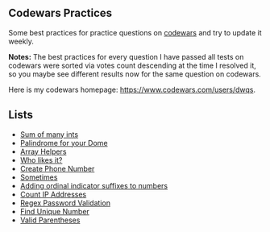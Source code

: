 ## Codewars Practices
Some best practices for practice questions on [codewars](http://www.codewars.com/) and try to update it weekly.

**Notes:** The best practices for every question I have passed all tests on codewars were sorted via votes count descending at the time I resolved it, so you maybe see different results now for the same question on codewars.

Here is my codewars homepage: https://www.codewars.com/users/dwqs.

## Lists

* [Sum of many ints](codewars/201512/sum-of-many-ints.md)
* [Palindrome for your Dome](codewars/201512/palindrome-for-your-dome.md)
* [Array Helpers](codewars/201512/array-helpers.md)
* [Who likes it?](codewars/201512/who-likes-it.md)
* [Create Phone Number](codewars/201512/create-phone-number.md)
* [Sometimes](codewars/201512/sometimes.md)
* [Adding ordinal indicator suffixes to numbers](codewars/201512/adding-ordinal-indicator-suffixes-to-numbers.md)
* [Count IP Addresses](codewars/201512/count-ip-address.md)
* [Regex Password Validation](codewars/git/regex-password-validation.md)
* [Find Unique Number](codewars/201701/find-unique-number.md)
* [Valid Parentheses](codewars/201807/valid-parentheses.md)

